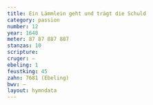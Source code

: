 ```yaml
---
title: Ein Lämmlein geht und trägt die Schuld
category: passion
number: 12
year: 1648
meter: 87 87 887 887
stanzas: 10
scripture: 
cruger: —
ebeling: 1
feustking: 45
zahn: 7681 (Ebeling)
bwv: —
layout: hymndata
---
```

<br>

